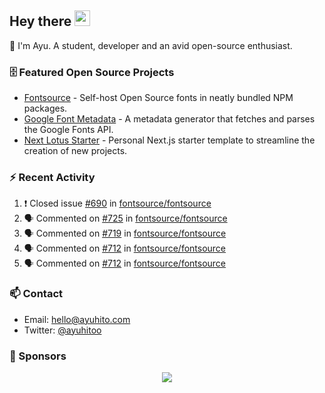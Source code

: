 ## Hey there <img src="https://media.giphy.com/media/hvRJCLFzcasrR4ia7z/giphy.gif" width="25" height="25">

📝 I'm Ayu. A student, developer and an avid open-source enthusiast.

### 🗄 Featured Open Source Projects

- [Fontsource](https://github.com/fontsource/fontsource) - Self-host Open Source fonts in neatly bundled NPM packages.
- [Google Font Metadata](https://github.com/fontsource/google-font-metadata) - A metadata generator that fetches and parses the Google Fonts API.
- [Next Lotus Starter](https://github.com/DecliningLotus/next-lotus-starter) - Personal Next.js starter template to streamline the creation of new projects.

### ⚡ Recent Activity

<!--START_SECTION:activity-->

1. ❗️ Closed issue [#690](https://github.com/fontsource/fontsource/issues/690) in [fontsource/fontsource](https://github.com/fontsource/fontsource)
2. 🗣 Commented on [#725](https://github.com/fontsource/fontsource/issues/725) in [fontsource/fontsource](https://github.com/fontsource/fontsource)
3. 🗣 Commented on [#719](https://github.com/fontsource/fontsource/issues/719) in [fontsource/fontsource](https://github.com/fontsource/fontsource)
4. 🗣 Commented on [#712](https://github.com/fontsource/fontsource/issues/712) in [fontsource/fontsource](https://github.com/fontsource/fontsource)
5. 🗣 Commented on [#712](https://github.com/fontsource/fontsource/issues/712) in [fontsource/fontsource](https://github.com/fontsource/fontsource)
<!--END_SECTION:activity-->

### 📫 Contact

- Email: hello@ayuhito.com
- Twitter: [@ayuhitoo](https://twitter.com/ayuhitoo)

### :sparkling_heart: Sponsors

<p align="center">
  <a href="https://cdn.jsdelivr.net/gh/ayuhito/ayuhito/sponsors.svg">
    <img src='https://cdn.jsdelivr.net/gh/ayuhito/ayuhito/sponsors.svg'/>
  </a>
</p>
